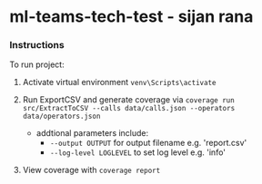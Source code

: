 # ml-teams-tech-test - sijan rana

### Instructions



To run project:
1) Activate virtual environment ```venv\Scripts\activate```

2) Run ExportCSV and generate coverage via ```coverage run src/ExtractToCSV --calls data/calls.json --operators data/operators.json```

    - addtional parameters include:
        - ```--output OUTPUT``` for output filename e.g. 'report.csv'
        - ```--log-level LOGLEVEL``` to set log level e.g. 'info'

3) View coverage with ```coverage report```